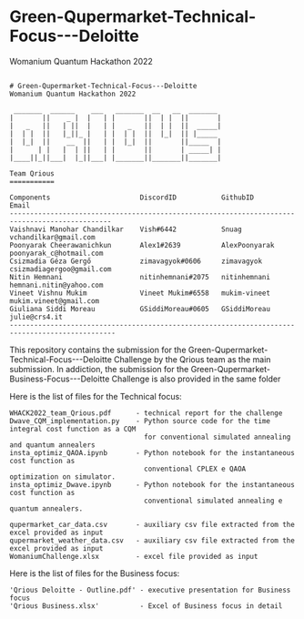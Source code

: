 # Green-Qupermarket-Technical-Focus---Deloitte
Womanium Quantum Hackathon 2022
```

# Green-Qupermarket-Technical-Focus---Deloitte
Womanium Quantum Hackathon 2022

 _______  ______    ___   _______  __   __  _______ 
|       ||    _ |  |   | |       ||  | |  ||       |
|   _   ||   | ||  |   | |   _   ||  | |  ||  _____|
|  | |  ||   |_||_ |   | |  | |  ||  |_|  || |_____ 
|  |_|  ||    __  ||   | |  |_|  ||       ||_____  |
|      | |   |  | ||   | |       ||       | _____| |
|____||_||___|  |_||___| |_______||_______||_______|

Team Qrious
===========

Components                      DiscordID           GithubID        Email
-----------------------------------------------------------------------------------------------
Vaishnavi Manohar Chandilkar    Vish#6442           Snuag            vchandilkar@gmail.com               
Poonyarak Cheerawanichkun       Alex1#2639          AlexPoonyarak    poonyarak_c@hotmail.com             
Csizmadia Géza Gergő            zimavagyok#0606     zimavagyok       csizmadiagergoo@gmail.com
Nitin Hemnani                   nitinhemnani#2075   nitinhemnani     hemnani.nitin@yahoo.com
Vineet Vishnu Mukim             Vineet Mukim#6558   mukim-vineet     mukim.vineet@gmail.com
Giuliana Siddi Moreau           GSiddiMoreau#0605   GSiddiMoreau     julie@crs4.it  
------------------------------------------------------------------------------------------------
```

This repository contains the submission for the Green-Qupermarket-Technical-Focus---Deloitte Challenge by the Qrious team as the 
main submission.
In addiction, the submission for the Green-Qupermarket-Business-Focus---Deloitte Challenge is also provided in the same folder

Here is the list of files for the Technical focus:

```
WHACK2022_team_Qrious.pdf      - technical report for the challenge
Dwave_CQM_implementation.py    - Python source code for the time integral cost function as a CQM 
                                 for conventional simulated annealing and quantum annealers
insta_optimiz_QAOA.ipynb       - Python notebook for the instantaneous cost function as  
                                 conventional CPLEX e QAOA optimization on simulator.
insta_optimiz_Dwave.ipynb      - Python notebook for the instantaneous cost function as  
                                 conventional simulated annealing e quantum annealers.

qupermarket_car_data.csv       - auxiliary csv file extracted from the excel provided as input
qupermarket_weather_data.csv   - auxiliary csv file extracted from the excel provided as input
WomaniumChallenge.xlsx         - excel file provided as input
```

Here is the list of files for the Business focus:
```
'Qrious Deloitte - Outline.pdf' - executive presentation for Business focus
'Qrious Business.xlsx'          - Excel of Business focus in detail
```






